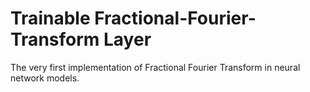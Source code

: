 # Trainable Fractional-Fourier-Transform Layer

The very first implementation of  Fractional Fourier Transform in neural network models.
